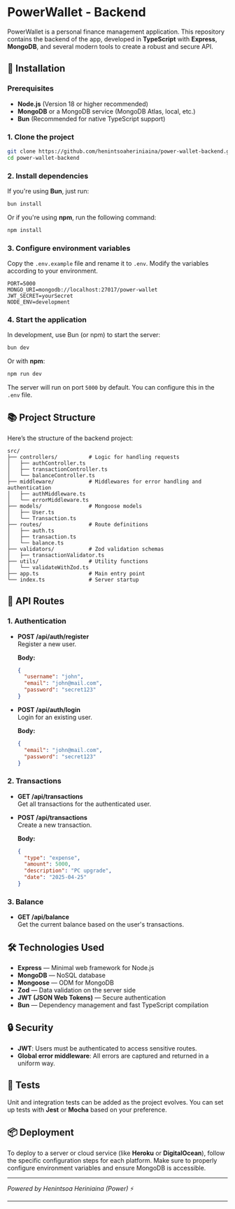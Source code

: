 # PowerWallet - Backend

PowerWallet is a personal finance management application. This repository contains the backend of the app, developed in **TypeScript** with **Express**, **MongoDB**, and several modern tools to create a robust and secure API.

## 🚀 Installation

### Prerequisites

- **Node.js** (Version 18 or higher recommended)
- **MongoDB** or a MongoDB service (MongoDB Atlas, local, etc.)
- **Bun** (Recommended for native TypeScript support)

### 1. Clone the project

```bash
git clone https://github.com/henintsoaheriniaina/power-wallet-backend.git
cd power-wallet-backend
```

### 2. Install dependencies

If you're using **Bun**, just run:

```bash
bun install
```

Or if you're using **npm**, run the following command:

```bash
npm install
```

### 3. Configure environment variables

Copy the `.env.example` file and rename it to `.env`. Modify the variables according to your environment.

```env
PORT=5000
MONGO_URI=mongodb://localhost:27017/power-wallet
JWT_SECRET=yourSecret
NODE_ENV=development
```

### 4. Start the application

In development, use Bun (or npm) to start the server:

```bash
bun dev
```

Or with **npm**:

```bash
npm run dev
```

The server will run on port `5000` by default. You can configure this in the `.env` file.

## 📚 Project Structure

Here’s the structure of the backend project:

```plaintext
src/
├── controllers/          # Logic for handling requests
│   ├── authController.ts
│   ├── transactionController.ts
│   └── balanceController.ts
├── middleware/           # Middlewares for error handling and authentication
│   ├── authMiddleware.ts
│   └── errorMiddleware.ts
├── models/               # Mongoose models
│   ├── User.ts
│   └── Transaction.ts
├── routes/               # Route definitions
│   ├── auth.ts
│   ├── transaction.ts
│   └── balance.ts
├── validators/           # Zod validation schemas
│   ├── transactionValidator.ts
├── utils/                # Utility functions
│   └── validateWithZod.ts
├── app.ts                # Main entry point
└── index.ts              # Server startup
```

## 🚀 API Routes

### 1. Authentication

- **POST /api/auth/register**  
  Register a new user.

  **Body:**

  ```json
  {
    "username": "john",
    "email": "john@mail.com",
    "password": "secret123"
  }
  ```

- **POST /api/auth/login**  
  Login for an existing user.

  **Body:**

  ```json
  {
    "email": "john@mail.com",
    "password": "secret123"
  }
  ```

### 2. Transactions

- **GET /api/transactions**  
  Get all transactions for the authenticated user.

- **POST /api/transactions**  
  Create a new transaction.

  **Body:**

  ```json
  {
    "type": "expense",
    "amount": 5000,
    "description": "PC upgrade",
    "date": "2025-04-25"
  }
  ```

### 3. Balance

- **GET /api/balance**  
  Get the current balance based on the user's transactions.

## 🛠️ Technologies Used

- **Express** — Minimal web framework for Node.js
- **MongoDB** — NoSQL database
- **Mongoose** — ODM for MongoDB
- **Zod** — Data validation on the server side
- **JWT (JSON Web Tokens)** — Secure authentication
- **Bun** — Dependency management and fast TypeScript compilation

## 🔒 Security

- **JWT**: Users must be authenticated to access sensitive routes.
- **Global error middleware**: All errors are captured and returned in a uniform way.

## 🧪 Tests

Unit and integration tests can be added as the project evolves. You can set up tests with **Jest** or **Mocha** based on your preference.

## 📦 Deployment

To deploy to a server or cloud service (like **Heroku** or **DigitalOcean**), follow the specific configuration steps for each platform. Make sure to properly configure environment variables and ensure MongoDB is accessible.

---

_Powered by Henintsoa Heriniaina (Power)_ ⚡

---
